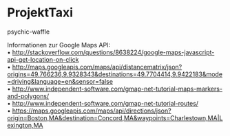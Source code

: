 # ProjektTaxi
psychic-waffle


Informationen zur Google Maps API:<br>
• http://stackoverflow.com/questions/8638224/google-maps-javascript-api-get-location-on-click <br>
• http://maps.googleapis.com/maps/api/distancematrix/json?origins=49.766236,9.9328343&destinations=49.7704414,9.9422183&mode=driving&language=en&sensor=false <br>
• http://www.independent-software.com/gmap-net-tutorial-maps-markers-and-polygons/ <br>
• http://www.independent-software.com/gmap-net-tutorial-routes/ <br>
• https://maps.googleapis.com/maps/api/directions/json?origin=Boston,MA&destination=Concord,MA&waypoints=Charlestown,MA|Lexington,MA
